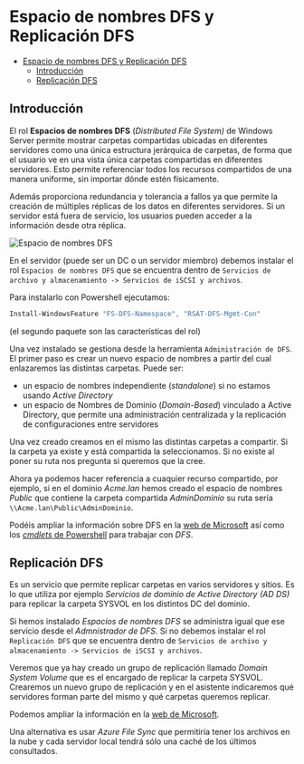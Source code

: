 # Espacio de nombres DFS y Replicación DFS
- [Espacio de nombres DFS y Replicación DFS](#espacio-de-nombres-dfs-y-replicación-dfs)
  - [Introducción](#introducción)
  - [Replicación DFS](#replicación-dfs)

## Introducción
El rol **Espacios de nombres DFS** (_Distributed File System)_ de Windows Server permite mostrar carpetas compartidas ubicadas en diferentes servidores como una única estructura jerárquica de carpetas, de forma que el usuario ve en una vista única carpetas compartidas en diferentes servidores. Esto permite referenciar todos los recursos compartidos de una manera uniforme, sin importar dónde estén físicamente.

Además proporciona redundancia y tolerancia a fallos ya que permite la creación de múltiples réplicas de los datos en diferentes servidores. Si un servidor está fuera de servicio, los usuarios pueden acceder a la información desde otra réplica.

![Espacio de nombres DFS](https://learn.microsoft.com/es-es/windows-server/storage/dfs-namespaces/media/dfs-overview.png)

En el servidor (puede ser un DC o un servidor miembro) debemos instalar el rol `Espacios de nombres DFS` que se encuentra dentro de `Servicios de archivo y almacenamiento -> Servicios de iSCSI y archivos`.

Para instalarlo con Powershell ejecutamos:
```powershell
Install-WindowsFeature "FS-DFS-Namespace", "RSAT-DFS-Mgmt-Con"
```

(el segundo paquete son las características del rol)

Una vez instalado se gestiona desde la herramienta `Administración de DFS`. El primer paso es crear un nuevo espacio de nombres a partir del cual enlazaremos las distintas carpetas. Puede ser:
- un espacio de nombres independiente (_standalone_) si no estamos usando _Active Directory_
- un espacio de Nombres de Dominio (_Domain-Based_) vinculado a Active Directory, que permite una administración centralizada y la replicación de configuraciones entre servidores

Una vez creado creamos en el mismo las distintas carpetas a compartir. Si la carpeta ya existe y está compartida la seleccionamos. Si no existe al poner su ruta nos pregunta si queremos que la cree.

Ahora ya podemos hacer referencia a cuaquier recurso compartido, por ejemplo, si en el dominio _Acme.lan_ hemos creado el espacio de nombres _Public_ que contiene la carpeta compartida _AdminDominio_ su ruta sería `\\Acme.lan\Public\AdminDominio`.

Podéis ampliar la información sobre DFS en la [web de Microsoft](https://learn.microsoft.com/es-es/windows-server/storage/dfs-namespaces/dfs-overview) así como los [_cmdlets_ de Powershell](https://learn.microsoft.com/es-es/powershell/module/dfsn/?view=windowsserver2022-ps) para trabajar con _DFS_.

## Replicación DFS
Es un servicio que permite replicar carpetas en varios servidores y sitios. Es lo que utiliza por ejemplo _Servicios de dominio de Active Directory (AD DS)_ para replicar la carpeta SYSVOL en los distintos DC del dominio.

Si hemos instalado _Espacios de nombres DFS_ se administra igual que ese servicio desde el _Admnistrador de DFS_. Si no debemos instalar el rol `Replicación DFS` que se encuentra dentro de `Servicios de archivo y almacenamiento -> Servicios de iSCSI y archivos`.

Veremos que ya hay creado un grupo de replicación llamado _Domain System Volume_ que es el encargado de replicar la carpeta SYSVOL. Crearemos un nuevo grupo de replicación y en el asistente indicaremos qué servidores forman parte del mismo y qué carpetas queremos replicar.

Podemos ampliar la información en la [web de Microsoft](https://learn.microsoft.com/es-es/windows-server/storage/dfs-replication/dfsr-overview).

Una alternativa es usar _Azure File Sync_ que permitiría tener los archivos en la nube y cada servidor local tendrá sólo una caché de los últimos consultados.
